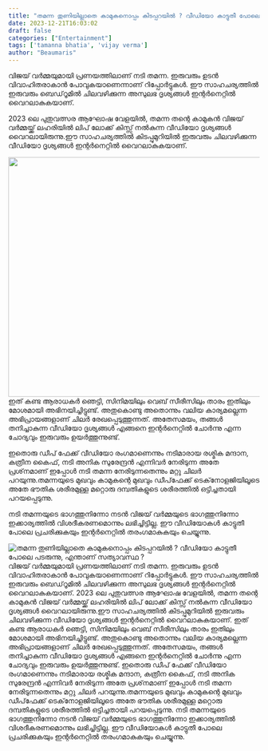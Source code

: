 ```yaml
---
title: "തമന്ന തുണിയില്ലാതെ കാമുകനൊപ്പം കിടപ്പറയിൽ ? വീഡിയോ കാട്ടുതീ പോലെ പടരുന്നു, എന്താണ് സത്യാവസ്ഥ ?"
date: 2023-12-21T16:03:02
draft: false
categories: ["Entertainment"]
tags: ['tamanna bhatia', 'vijay verma']
author: "Beaumaris"
---
```


വിജയ് വർമ്മയുമായി പ്രണയത്തിലാണ് നടി തമന്ന. ഇരുവരും ഉടൻ വിവാഹിതരാകാൻ പോവുകയാണെന്നാണ് റിപ്പോർട്ടുകൾ. ഈ സാഹചര്യത്തിൽ ഇരുവരും ബെഡ്‌റൂമിൽ ചിലവഴിക്കുന്ന അസുലഭ ദൃശ്യങ്ങൾ ഇന്റർനെറ്റിൽ വൈറലാകുകയാണ്.

2023 ലെ പുതുവത്സര ആഘോഷ വേളയിൽ, തമന്ന തന്റെ കാമുകൻ വിജയ് വർമ്മയ്ക്ക് ലഹരിയിൽ ലിപ് ലോക്ക് കിസ്സ് നൽകുന്ന വീഡിയോ ദൃശ്യങ്ങൾ വൈറലായിരുന്നു.ഈ സാഹചര്യത്തിൽ കിടപ്പുമുറിയിൽ ഇരുവരും ചിലവഴിക്കുന്ന വീഡിയോ ദൃശ്യങ്ങൾ ഇന്റർനെറ്റിൽ വൈറലാകുകയാണ്.

<img class="size-full wp-image-435129 aligncenter" src="https://cdn.boolokam.com/articles/2023/12/sddefault.jpg" alt="" width="640" height="480" />ഇത് കണ്ട ആരാധകർ ഞെട്ടി, സിനിമയിലും വെബ് സീരീസിലും താരം ഇതിലും മോശമായി അഭിനയിച്ചിട്ടുണ്ട്. അതുകൊണ്ടു അതൊന്നും വലിയ കാര്യമല്ലെന്ന അഭിപ്രായങ്ങളാണ് ചിലർ രേഖപ്പെടുത്തുന്നത്. അതേസമയം, തങ്ങൾ തനിച്ചാകുന്ന വീഡിയോ ദൃശ്യങ്ങൾ എങ്ങനെ ഇന്റർനെറ്റിൽ ചോർന്നു എന്ന ചോദ്യവും ഇരുവരും ഉയർത്തുന്നുണ്ട്.

ഇതൊരു ഡീപ് ഫേക്ക് വീഡിയോ രംഗമാണെന്നും നടിമാരായ രശ്മിക മന്ദാന, കത്രീന കൈഫ്, നടി അനിക സുരേന്ദ്രൻ എന്നിവർ നേരിടുന്ന അതേ പ്രശ്‌നമാണ് ഇപ്പോൾ നടി തമന്ന നേരിടുന്നതെന്നും മറ്റു ചിലർ പറയുന്നു.തമന്നയുടെ മുഖവും കാമുകന്റെ മുഖവും ഡീപ്‌ഫേക്ക് ടെക്‌നോളജിയിലൂടെ അതേ ഭൗതിക ശരീരമുള്ള മറ്റൊരു ദമ്പതികളുടെ ശരീരത്തിൽ ഒട്ടിച്ചതായി പറയപ്പെടുന്നു.

നടി തമന്നയുടെ ഭാഗത്തുനിന്നോ നടൻ വിജയ് വർമ്മയുടെ ഭാഗത്തുനിന്നോ ഇക്കാര്യത്തിൽ വിശദീകരണമൊന്നും ലഭിച്ചിട്ടില്ല. ഈ വീഡിയോകൾ കാട്ടുതീ പോലെ പ്രചരിക്കുകയും ഇന്റർനെറ്റിൽ തരംഗമാകുകയും ചെയ്യുന്നു.


![തമന്ന തുണിയില്ലാതെ കാമുകനൊപ്പം കിടപ്പറയിൽ ? വീഡിയോ കാട്ടുതീ പോലെ പടരുന്നു, എന്താണ് സത്യാവസ്ഥ ?](https://cdn.boolokam.com/articles/2023/12/sddefault.jpg)വിജയ് വർമ്മയുമായി പ്രണയത്തിലാണ് നടി തമന്ന. ഇരുവരും ഉടൻ വിവാഹിതരാകാൻ പോവുകയാണെന്നാണ് റിപ്പോർട്ടുകൾ. ഈ സാഹചര്യത്തിൽ ഇരുവരും ബെഡ്‌റൂമിൽ ചിലവഴിക്കുന്ന അസുലഭ ദൃശ്യങ്ങൾ ഇന്റർനെറ്റിൽ വൈറലാകുകയാണ്. 2023 ലെ പുതുവത്സര ആഘോഷ വേളയിൽ, തമന്ന തന്റെ കാമുകൻ വിജയ് വർമ്മയ്ക്ക് ലഹരിയിൽ ലിപ് ലോക്ക് കിസ്സ് നൽകുന്ന വീഡിയോ ദൃശ്യങ്ങൾ വൈറലായിരുന്നു.ഈ സാഹചര്യത്തിൽ കിടപ്പുമുറിയിൽ ഇരുവരും ചിലവഴിക്കുന്ന വീഡിയോ ദൃശ്യങ്ങൾ ഇന്റർനെറ്റിൽ വൈറലാകുകയാണ്. ഇത് കണ്ട ആരാധകർ ഞെട്ടി, സിനിമയിലും വെബ് സീരീസിലും താരം ഇതിലും മോശമായി അഭിനയിച്ചിട്ടുണ്ട്. അതുകൊണ്ടു അതൊന്നും വലിയ കാര്യമല്ലെന്ന അഭിപ്രായങ്ങളാണ് ചിലർ രേഖപ്പെടുത്തുന്നത്. അതേസമയം, തങ്ങൾ തനിച്ചാകുന്ന വീഡിയോ ദൃശ്യങ്ങൾ എങ്ങനെ ഇന്റർനെറ്റിൽ ചോർന്നു എന്ന ചോദ്യവും ഇരുവരും ഉയർത്തുന്നുണ്ട്. ഇതൊരു ഡീപ് ഫേക്ക് വീഡിയോ രംഗമാണെന്നും നടിമാരായ രശ്മിക മന്ദാന, കത്രീന കൈഫ്, നടി അനിക സുരേന്ദ്രൻ എന്നിവർ നേരിടുന്ന അതേ പ്രശ്‌നമാണ് ഇപ്പോൾ നടി തമന്ന നേരിടുന്നതെന്നും മറ്റു ചിലർ പറയുന്നു.തമന്നയുടെ മുഖവും കാമുകന്റെ മുഖവും ഡീപ്‌ഫേക്ക് ടെക്‌നോളജിയിലൂടെ അതേ ഭൗതിക ശരീരമുള്ള മറ്റൊരു ദമ്പതികളുടെ ശരീരത്തിൽ ഒട്ടിച്ചതായി പറയപ്പെടുന്നു. നടി തമന്നയുടെ ഭാഗത്തുനിന്നോ നടൻ വിജയ് വർമ്മയുടെ ഭാഗത്തുനിന്നോ ഇക്കാര്യത്തിൽ വിശദീകരണമൊന്നും ലഭിച്ചിട്ടില്ല. ഈ വീഡിയോകൾ കാട്ടുതീ പോലെ പ്രചരിക്കുകയും ഇന്റർനെറ്റിൽ തരംഗമാകുകയും ചെയ്യുന്നു.
